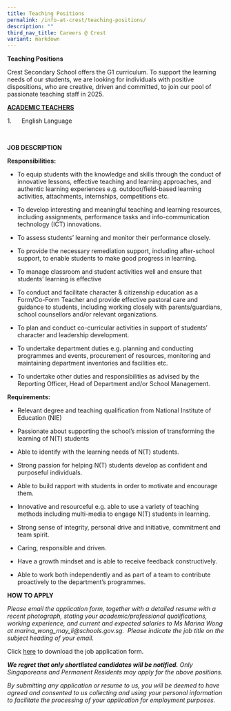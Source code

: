 ```yaml
---
title: Teaching Positions
permalink: /info-at-crest/teaching-positions/
description: ""
third_nav_title: Careers @ Crest
variant: markdown
---
```

<p><strong>Teaching Positions</strong>
</p>
<p>Crest Secondary School offers the G1 curriculum. To support the learning
needs of our students, we are looking for individuals with positive dispositions,
who are creative, driven and committed, to join our pool of passionate
teaching staff in 2025.</p>
<p></p>
<p><strong><u>ACADEMIC TEACHERS</u></strong>
</p>
<p>1.&nbsp;&nbsp;&nbsp;&nbsp;&nbsp; English Language</p>
<br>
<p></p>
<p><strong>JOB DESCRIPTION</strong>
</p>
<p></p>
<p><strong>Responsibilities:</strong>
</p>
<ul data-tight="true" class="tight">
<li>
<p>To equip students with the knowledge and skills through the conduct of
innovative lessons, effective teaching and learning approaches, and authentic
learning experiences e.g. outdoor/field-based learning activities, attachments,
internships, competitions etc.</p>
</li>
<li>
<p>To develop interesting and meaningful teaching and learning resources,
including assignments, performance tasks and info-communication technology
(ICT) innovations.</p>
</li>
<li>
<p>To assess students’ learning and monitor their performance closely.</p>
</li>
<li>
<p>To provide the necessary remediation support, including after-school support,
to enable students to make good progress in learning.</p>
</li>
<li>
<p>To manage classroom and student activities well and ensure that students’
learning is effective</p>
</li>
<li>
<p>To conduct and facilitate character &amp; citizenship education as a Form/Co-Form
Teacher and provide effective pastoral care and guidance to students, including
working closely with parents/guardians, school counsellors and/or relevant
organizations.</p>
</li>
<li>
<p>To plan and conduct co-curricular activities in support of students’ character
and leadership development.</p>
</li>
<li>
<p>To undertake department duties e.g. planning and conducting programmes
and events, procurement of resources, monitoring and maintaining department
inventories and facilities etc.</p>
</li>
<li>
<p>To undertake other duties and responsibilities as advised by the Reporting
Officer, Head of Department and/or School Management.</p>
</li>
</ul>
<p><strong>Requirements:</strong>
</p>
<ul data-tight="true" class="tight">
<li>
<p>Relevant degree and teaching qualification from National Institute of
Education (NIE)</p>
</li>
<li>
<p>Passionate about supporting the school’s mission of transforming the learning
of N(T) students</p>
</li>
<li>
<p>Able to identify with the learning needs of N(T) students.</p>
</li>
<li>
<p>Strong passion for helping N(T) students develop as confident and purposeful
individuals.</p>
</li>
<li>
<p>Able to build rapport with students in order to motivate and encourage
them.</p>
</li>
<li>
<p>Innovative and resourceful e.g. able to use a variety of teaching methods
including multi-media to engage N(T) students in learning.</p>
</li>
<li>
<p>Strong sense of integrity, personal drive and initiative, commitment and
team spirit.</p>
</li>
<li>
<p>Caring, responsible and driven.</p>
</li>
<li>
<p>Have a growth mindset and is able to receive feedback constructively.</p>
</li>
<li>
<p>Able to work both independently and as part of a team to contribute proactively
to the department’s programmes.</p>
</li>
</ul>
<p></p>
<p><strong>HOW TO APPLY</strong>
</p>
<p><em>Please email the application form, together with a detailed resume with a recent photograph, stating your academic/professional qualifications, working experience, and current and expected salaries to Ms Marina Wong at <a rel="noopener noreferrer nofollow" target="_blank">marina_wong_may_li@schools.gov.sg</a>. &nbsp;Please indicate the job title on the subject heading of your email.</em>
</p>
<p></p>

Click [here](/files/app_form_dh.pdf) to download the job application form.

<p></p>
<p><strong><em>We regret that only shortlisted candidates will be notified.</em></strong><em> Only Singaporeans and Permanent Residents may apply for the above positions.</em>
</p>
<p><em>By submitting any application or resume to us, you will be deemed to have agreed and consented to us collecting and using your personal information to facilitate the processing of your application for employment purposes.</em>
</p>